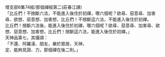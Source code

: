 增支部6集74經/那個禪經第二(莊春江譯)  
「比丘們！不捨斷六法，不能進入後住於初禪，哪六個呢？欲尋、惡意尋、加害尋、欲想、惡意想、加害想，比丘們！不捨斷這六法，不能進入後住於初禪。  
比丘們！捨斷六法後，能進入後住於初禪，哪六個呢？欲尋、惡意尋、加害尋、欲想、惡意想、加害想，比丘們！捨斷這六法，能進入後住於初禪。」  
天神品第七，其攝頌：  
「不還、阿羅漢、朋友，樂於眾居、天神，  
定、能夠見證、力，那個禪在後二則。」  
  
  
